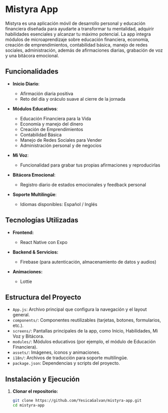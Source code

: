# Mistyra App

Mistyra es una aplicación móvil de desarrollo personal y educación financiera diseñada para ayudarte a transformar tu mentalidad, adquirir habilidades esenciales y alcanzar tu máximo potencial. La app integra módulos de microaprendizaje sobre educación financiera, economía, creación de emprendimientos, contabilidad básica, manejo de redes sociales, administración, además de afirmaciones diarias, grabación de voz y una bitácora emocional.

## Funcionalidades

- **Inicio Diario**:  
  - Afirmación diaria positiva  
  - Reto del día y oráculo suave al cierre de la jornada

- **Módulos Educativos**:  
  - Educación Financiera para la Vida  
  - Economía y manejo del dinero  
  - Creación de Emprendimientos  
  - Contabilidad Básica  
  - Manejo de Redes Sociales para Vender  
  - Administración personal y de negocios

- **Mi Voz**:  
  - Funcionalidad para grabar tus propias afirmaciones y reproducirlas

- **Bitácora Emocional**:  
  - Registro diario de estados emocionales y feedback personal

- **Soporte Multilingüe**:  
  - Idiomas disponibles: Español / Inglés

## Tecnologías Utilizadas

- **Frontend:**  
  - React Native con Expo

- **Backend & Servicios:**  
  - Firebase (para autenticación, almacenamiento de datos y audios)

- **Animaciones:**  
  - Lottie

## Estructura del Proyecto

- `App.js`: Archivo principal que configura la navegación y el layout general.
- `components/`: Componentes reutilizables (tarjetas, botones, formularios, etc.).
- `screens/`: Pantallas principales de la app, como Inicio, Habilidades, Mi Voz y Bitácora.
- `modules/`: Módulos educativos (por ejemplo, el módulo de Educación Financiera).
- `assets/`: Imágenes, íconos y animaciones.
- `i18n/`: Archivos de traducción para soporte multilingüe.
- `package.json`: Dependencias y scripts del proyecto.

## Instalación y Ejecución

1. **Clonar el repositorio:**

   ```bash
   git clone https://github.com/YesicaGalvan/mistyra-app.git
   cd mistyra-app
